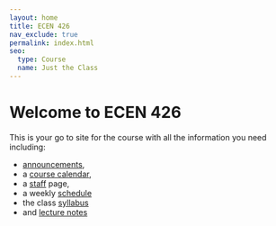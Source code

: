 ```yaml
---
layout: home
title: ECEN 426
nav_exclude: true
permalink: index.html
seo:
  type: Course
  name: Just the Class
---
```


# Welcome to ECEN 426

This is your go to site for the course with all the information you need including:

- [announcements](announcements.md),
- a [course calendar](calendar.md),
- a [staff](staff.md) page,
- a weekly [schedule](schedule.md)
- the class [syllabus](test.md)
- and [lecture notes](LectureNotes.md)


